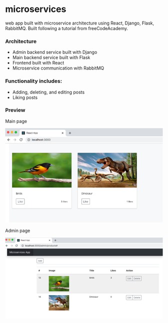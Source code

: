 # microservices
web app built with microservice architecture using React, Django, Flask, RabbitMQ. Built following a tutorial from freeCodeAcademy.

### Architecture
- Admin backend service built with Django
- Main backend service built with Flask
- Frontend built with React
- Microservice communication with RabbitMQ

### Functionality includes:
- Adding, deleting, and editing posts
- Liking posts

### Preview

Main page

![main preivew](https://github.com/malwaredllc/microservices/blob/main/previews/main-preview.png)

Admin page

![admin preivew](https://github.com/malwaredllc/microservices/blob/main/previews/admin-preview.png)
